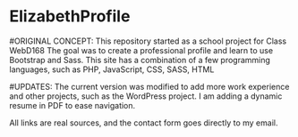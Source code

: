 # ElizabethProfile
#ORIGINAL CONCEPT:
This repository started as a school project for Class WebD168
The goal was to create a professional profile and learn to use Bootstrap and Sass. 
This site has a combination of a few programming languages, such as PHP, JavaScript, CSS, SASS, HTML

#UPDATES:
The current version was modified to add more work experience and other projects, such as the WordPress project.
I am adding a dynamic resume in PDF to ease navigation. 

All links are real sources, and the contact form goes directly to my email.
